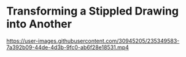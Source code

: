 # Transforming a Stippled Drawing into Another

https://user-images.githubusercontent.com/30945205/235349583-7a392b09-44de-4d3b-9fc0-ab6f28e18531.mp4






